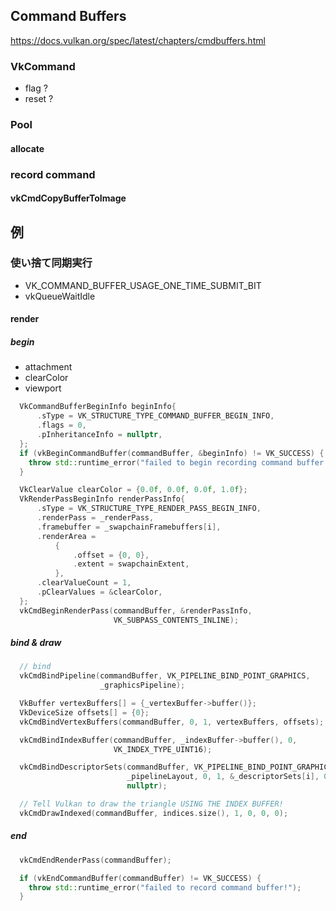 ## Command Buffers

https://docs.vulkan.org/spec/latest/chapters/cmdbuffers.html

### VkCommand

- flag ?
- reset ?

### Pool

#### allocate

### record command

#### vkCmdCopyBufferToImage

## 例

### 使い捨て同期実行

- VK_COMMAND_BUFFER_USAGE_ONE_TIME_SUBMIT_BIT
- vkQueueWaitIdle

#### render

##### begin

- attachment
- clearColor
- viewport

```cpp
  VkCommandBufferBeginInfo beginInfo{
      .sType = VK_STRUCTURE_TYPE_COMMAND_BUFFER_BEGIN_INFO,
      .flags = 0,
      .pInheritanceInfo = nullptr,
  };
  if (vkBeginCommandBuffer(commandBuffer, &beginInfo) != VK_SUCCESS) {
    throw std::runtime_error("failed to begin recording command buffer!");
  }

  VkClearValue clearColor = {0.0f, 0.0f, 0.0f, 1.0f};
  VkRenderPassBeginInfo renderPassInfo{
      .sType = VK_STRUCTURE_TYPE_RENDER_PASS_BEGIN_INFO,
      .renderPass = _renderPass,
      .framebuffer = _swapchainFramebuffers[i],
      .renderArea =
          {
              .offset = {0, 0},
              .extent = swapchainExtent,
          },
      .clearValueCount = 1,
      .pClearValues = &clearColor,
  };
  vkCmdBeginRenderPass(commandBuffer, &renderPassInfo,
                       VK_SUBPASS_CONTENTS_INLINE);
```

##### bind & draw

```cpp
  // bind
  vkCmdBindPipeline(commandBuffer, VK_PIPELINE_BIND_POINT_GRAPHICS,
                    _graphicsPipeline);

  VkBuffer vertexBuffers[] = {_vertexBuffer->buffer()};
  VkDeviceSize offsets[] = {0};
  vkCmdBindVertexBuffers(commandBuffer, 0, 1, vertexBuffers, offsets);

  vkCmdBindIndexBuffer(commandBuffer, _indexBuffer->buffer(), 0,
                       VK_INDEX_TYPE_UINT16);

  vkCmdBindDescriptorSets(commandBuffer, VK_PIPELINE_BIND_POINT_GRAPHICS,
                          _pipelineLayout, 0, 1, &_descriptorSets[i], 0,
                          nullptr);

  // Tell Vulkan to draw the triangle USING THE INDEX BUFFER!
  vkCmdDrawIndexed(commandBuffer, indices.size(), 1, 0, 0, 0);
```

##### end

```cpp
  vkCmdEndRenderPass(commandBuffer);

  if (vkEndCommandBuffer(commandBuffer) != VK_SUCCESS) {
    throw std::runtime_error("failed to record command buffer!");
  }
```
